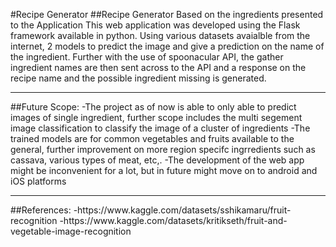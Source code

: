 #Recipe Generator
##Recipe Generator Based on the ingredients presented to the Application
This web application was developed using the Flask framework available in python. Using various datasets avaialble from the internet, 2 models to predict the image and give a prediction on the name of the ingredient.
Further with the use of spoonacular API, the gather ingredient names are then sent across to the API and a response on the recipe name and the possible ingredient missing is generated.
<hr></hr>
##Future Scope:
  -The project as of now is able to only able to predict images of single ingredient, further scope includes the multi segement image classification to classify the image of a cluster of ingredients
  -The trained models are for common vegetables and fruits available to the general, further improvement on more region specifc ingrredients such as cassava, various types of meat, etc,.
  -The development of the web app might be inconvenient for a lot, but in future might move on to android and iOS platforms
<hr>
##References:
  -https://www.kaggle.com/datasets/sshikamaru/fruit-recognition
  -https://www.kaggle.com/datasets/kritikseth/fruit-and-vegetable-image-recognition
